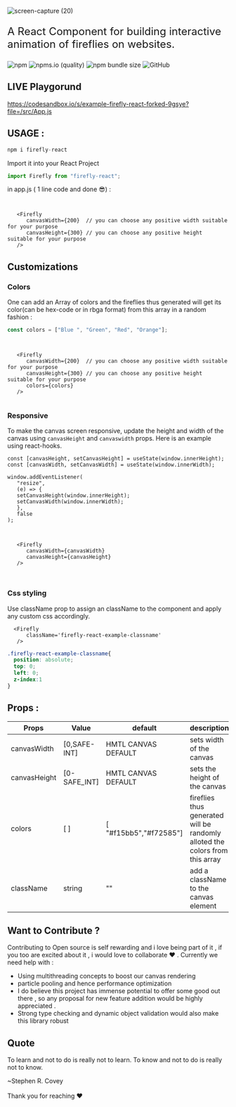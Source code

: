 

![screen-capture (20)](https://user-images.githubusercontent.com/43696525/120792229-cd763b80-c552-11eb-85c2-7ceeda82793a.gif)



<p style="font-size: 1.5rem">
A React Component for building interactive animation of fireflies on websites. 
   <div>  
      <img alt="npm" src="https://img.shields.io/npm/dt/firefly-react?label=npm%20downloads">
      <img alt="npms.io (quality)" src="https://img.shields.io/npms-io/maintenance-score/firefly-react">
      <img alt="npm bundle size" src="https://img.shields.io/bundlephobia/min/firefly-react">
      <img alt="GitHub" src="https://img.shields.io/github/license/endurance21/firefly-react">
      </div>
</p>

## LIVE Playgorund 
https://codesandbox.io/s/example-firefly-react-forked-9gsye?file=/src/App.js

## USAGE :

```js
npm i firefly-react
```

Import it into your React Project

```js
import Firefly from "firefly-react";
```
in app.js ( 1 line code and done 😎) :

```JSX


   <Firefly
      canvasWidth={200}  // you can choose any positive width suitable for your purpose
      canvasHeight={300} // you can choose any positive height suitable for your purpose
   />

```

## Customizations 

### Colors
One can add an Array of colors and the fireflies thus generated will get its color(can be hex-code or in rbga format) from this array in a random fashion :

```js
const colors = ["Blue ", "Green", "Red", "Orange"];
```


```JSX


   <Firefly
      canvasWidth={200}  // you can choose any positive width suitable for your purpose
      canvasHeight={300} // you can choose any positive height suitable for your purpose
      colors={colors}
   />


```

### Responsive
To make the canvas screen responsive, update the height and width of the canvas using `canvasHeight` and `canvaswidth` props.
Here is an example using react-hooks.

```JSX
const [canvasHeight, setCanvasHeight] = useState(window.innerHeight);
const [canvasWidth, setCanvasWidth] = useState(window.innerWidth);

window.addEventListener(
   "resize",
   (e) => {
   setCanvasHeight(window.innerHeight);
   setCanvasWidth(window.innerWidth);
   },
   false
);



   <Firefly
      canvasWidth={canvasWidth} 
      canvasHeight={canvasHeight} 
   />



```
### Css styling 
Use className prop to assign an className to the component and apply any custom css accordingly.
```JSX
  <Firefly
      className='firefly-react-example-classname' 
   />

```

```CSS
.firefly-react-example-classname{
  position: absolute;
  top: 0;
  left: 0;
  z-index:1
}
```

## Props :

| Props                    | Value                 | default             | description                                                                                                                                                      |
| ------------------------ | --------------------- | ------------------- | ---------------------------------------------------------------------------------------------------------------------------------------------------------------- |
| canvasWidth              | [0,SAFE-INT]          | HMTL CANVAS DEFAULT | sets width of the canvas                                                                                                                                         |
| canvasHeight             | [0-SAFE_INT]          | HMTL CANVAS DEFAULT | sets the height of the canvas                                                                                                                                    |
| colors                   | [ ]                   |  [ "#f15bb5","#f72585"]         | fireflies thus generated will be randomly alloted the colors from this array                                                                                     |
|className                   | string                   |  ""         | add a className to the canvas element                                                                                     |




## Want to Contribute ?

Contributing to Open source is self rewarding and i love being part of it , if you too are excited about it , i would love to collaborate ♥️ .
Currently we need help with :

- Using multithreading concepts to boost our canvas rendering
- particle pooling and hence performance optimization
- I do believe this project has immense potential to offer some good out there , so any proposal for new feature addition would be highly appreciated .
- Strong type checking and dynamic object validation would also make this library robust


## Quote
To learn and not to do is really not to learn. To know and not to do is really not to know.
<div>~Stephen R. Covey</div>

<br>
Thank you for reaching ♥️

